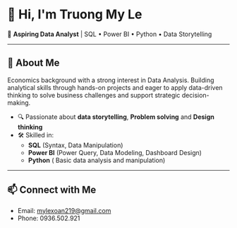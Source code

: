 # 👋 Hi, I'm Truong My Le

🎯 **Aspiring Data Analyst** | SQL • Power BI • Python • Data Storytelling

---

## 🌟 About Me
Economics background with a strong interest in Data Analysis. Building analytical skills through hands-on projects and eager to apply data-driven thinking to solve business challenges and support strategic decision-making.

- 🔍 Passionate about **data storytelling**, **Problem solving** and **Design thinking**
- 🛠 Skilled in:
  - **SQL** (Syntax, Data Manipulation)
  - **Power BI** (Power Query, Data Modeling, Dashboard Design)
  - **Python** ( Basic data analysis and manipulation)

---

## 📫 Connect with Me
- Email: mylexoan219@gmail.com
- Phone: 0936.502.921
